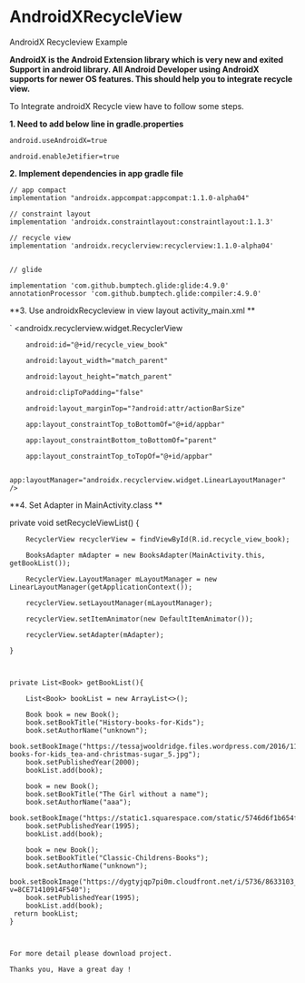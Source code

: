 # AndroidXRecycleView
AndroidX Recycleview Example


**AndroidX is the Android Extension library which is very new and exited Support in android library.
All Android Developer using AndroidX supports for newer OS features. 
This should help you to integrate recycle view.**

To Integrate androidX Recycle view have to follow some steps.


**1. Need to add below line in gradle.properties**


    android.useAndroidX=true

    android.enableJetifier=true


**2. Implement dependencies in app gradle file**

    // app compact
    implementation "androidx.appcompat:appcompat:1.1.0-alpha04"

    // constraint layout
    implementation 'androidx.constraintlayout:constraintlayout:1.1.3'

    // recycle view
    implementation 'androidx.recyclerview:recyclerview:1.1.0-alpha04'


    // glide

    implementation 'com.github.bumptech.glide:glide:4.9.0'
    annotationProcessor 'com.github.bumptech.glide:compiler:4.9.0'

**3. Use androidxRecycleview in view layout activity_main.xml **


 `           <androidx.recyclerview.widget.RecyclerView
 
        android:id="@+id/recycle_view_book"
        
        android:layout_width="match_parent"
        
        android:layout_height="match_parent"
        
        android:clipToPadding="false"
        
        android:layout_marginTop="?android:attr/actionBarSize"
        
        app:layout_constraintTop_toBottomOf="@+id/appbar"
        
        app:layout_constraintBottom_toBottomOf="parent"
        
        app:layout_constraintTop_toTopOf="@+id/appbar"
        
        app:layoutManager="androidx.recyclerview.widget.LinearLayoutManager" />
        
        
        
        
**4. Set Adapter in MainActivity.class **


 private void setRecycleViewList() {
 
        RecyclerView recyclerView = findViewById(R.id.recycle_view_book);
        
        BooksAdapter mAdapter = new BooksAdapter(MainActivity.this, getBookList());
        
        RecyclerView.LayoutManager mLayoutManager = new LinearLayoutManager(getApplicationContext());
        
        recyclerView.setLayoutManager(mLayoutManager);
        
        recyclerView.setItemAnimator(new DefaultItemAnimator());
        
        recyclerView.setAdapter(mAdapter);
        
    }
    
    
    
    private List<Book> getBookList(){

        List<Book> bookList = new ArrayList<>();

        Book book = new Book();
        book.setBookTitle("History-books-for-Kids");
        book.setAuthorName("unknown");
        book.setBookImage("https://tessajwooldridge.files.wordpress.com/2016/11/history-books-for-kids_tea-and-christmas-sugar_5.jpg");
        book.setPublishedYear(2000);
        bookList.add(book);

        book = new Book();
        book.setBookTitle("The Girl without a name");
        book.setAuthorName("aaa");
        book.setBookImage("https://static1.squarespace.com/static/5746d6f1b654f905c35b5158/t/574f92014c2f85c0e9423612/1466204180094/");
        book.setPublishedYear(1995);
        bookList.add(book);

        book = new Book();
        book.setBookTitle("Classic-Childrens-Books");
        book.setAuthorName("unknown");
        book.setBookImage("https://dygtyjqp7pi0m.cloudfront.net/i/5736/8633103_1.jpg?v=8CE71410914F540");
        book.setPublishedYear(1995);
        bookList.add(book);
     return bookList;
    }
    
    
    
    For more detail please download project.
    
    Thanks you, Have a great day !






